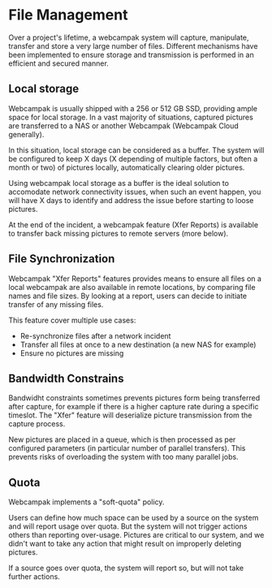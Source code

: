 # File Management

Over a project's lifetime, a webcampak system will capture, manipulate, transfer and store a very large number of files. Different mechanisms have been implemented to ensure storage and transmission is performed in an efficient and secured manner.

## Local storage

Webcampak is usually shipped with a 256 or 512 GB SSD, providing ample space for local storage. In a vast majority of situations, captured pictures are transferred to a NAS or another Webcampak (Webcampak Cloud generally).

In this situation, local storage can be considered as a buffer. The system will be configured to keep X days (X depending of multiple factors, but often a month or two) of pictures locally, automatically clearing older pictures.

Using webcampak local storage as a buffer is the ideal solution to accomodate network connectivity issues, when such an event happen, you will have X days to identify and address the issue before starting to loose pictures.

At the end of the incident, a webcampak feature (Xfer Reports) is available to transfer back missing pictures to remote servers (more below).

## File Synchronization

Webcampak "Xfer Reports" features provides means to ensure all files on a local webcampak are also available in remote locations, by comparing file names and file sizes. By looking at a report, users can decide to initiate transfer of any missing files.

This feature cover multiple use cases:

* Re-synchronize files after a network incident
* Transfer all files at once to a new destination (a new NAS for example)
* Ensure no pictures are missing

## Bandwidth Constrains

Bandwidht constraints sometimes prevents pictures form being transferred after capture, for example if there is a higher capture rate during a specific timeslot. The "Xfer" feature will deserialize picture transmission from the capture process.

New pictures are placed in a queue, which is then processed as per configured parameters (in particular number of parallel transfers). This prevents risks of overloading the system with too many parallel jobs.

## Quota

Webcampak implements a "soft-quota" policy.

Users can define how much space can be used by a source on the system and will report usage over quota. But the system will not trigger actions others than reporting over-usage. Pictures are critical to our system, and we didn't want to take any action that might result on improperly deleting pictures.

If a source goes over quota, the system will report so, but will not take further actions.




